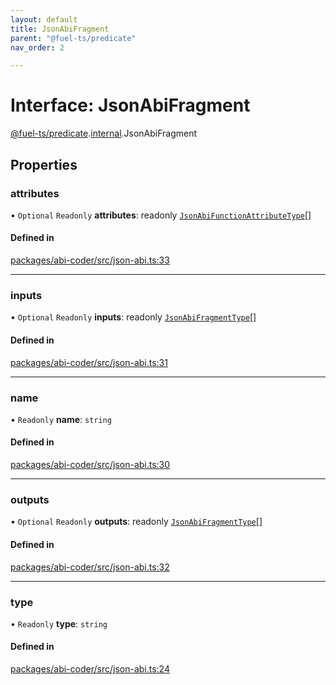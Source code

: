 ```yaml
---
layout: default
title: JsonAbiFragment
parent: "@fuel-ts/predicate"
nav_order: 2

---
```


# Interface: JsonAbiFragment

[@fuel-ts/predicate](../index.md).[internal](../namespaces/internal.md).JsonAbiFragment

## Properties

### attributes

• `Optional` `Readonly` **attributes**: readonly [`JsonAbiFunctionAttributeType`](internal-JsonAbiFunctionAttributeType.md)[]

#### Defined in

[packages/abi-coder/src/json-abi.ts:33](https://github.com/FuelLabs/fuels-ts/blob/master/packages/abi-coder/src/json-abi.ts#L33)

___

### inputs

• `Optional` `Readonly` **inputs**: readonly [`JsonAbiFragmentType`](internal-JsonAbiFragmentType.md)[]

#### Defined in

[packages/abi-coder/src/json-abi.ts:31](https://github.com/FuelLabs/fuels-ts/blob/master/packages/abi-coder/src/json-abi.ts#L31)

___

### name

• `Readonly` **name**: `string`

#### Defined in

[packages/abi-coder/src/json-abi.ts:30](https://github.com/FuelLabs/fuels-ts/blob/master/packages/abi-coder/src/json-abi.ts#L30)

___

### outputs

• `Optional` `Readonly` **outputs**: readonly [`JsonAbiFragmentType`](internal-JsonAbiFragmentType.md)[]

#### Defined in

[packages/abi-coder/src/json-abi.ts:32](https://github.com/FuelLabs/fuels-ts/blob/master/packages/abi-coder/src/json-abi.ts#L32)

___

### type

• `Readonly` **type**: `string`

#### Defined in

[packages/abi-coder/src/json-abi.ts:24](https://github.com/FuelLabs/fuels-ts/blob/master/packages/abi-coder/src/json-abi.ts#L24)
